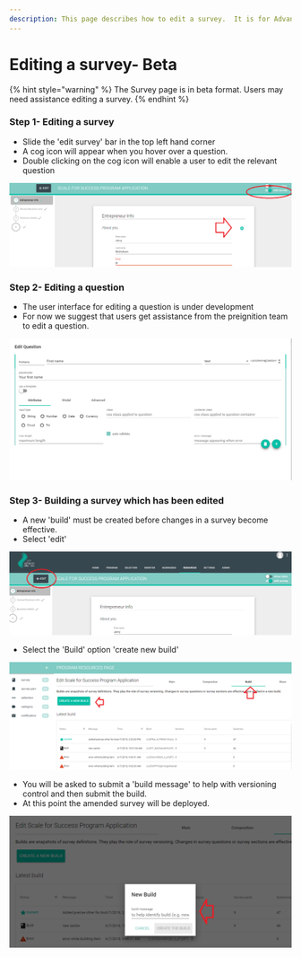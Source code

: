 ```yaml
---
description: This page describes how to edit a survey.  It is for Advanced Users.
---
```


# Editing a survey- Beta

{% hint style="warning" %}
The Survey page is in beta format.  Users may need assistance editing a survey.
{% endhint %}

### Step 1-  Editing a survey

* Slide the 'edit survey' bar in the top left hand corner
* A cog icon will appear when you hover over a question.
* Double clicking on the cog icon will enable a user to edit the relevant question

![](../../../../.gitbook/assets/image%20%2856%29.png)

### Step 2- Editing a question

* The user interface for editing a question is under development
* For now we suggest that users get assistance from the preignition team to edit a question.

![](../../../../.gitbook/assets/image%20%2817%29.png)

### Step 3- Building a survey which has been edited

* A new 'build' must be created before changes in a survey become effective.
* Select 'edit' 

![](../../../../.gitbook/assets/image%20%282%29.png)

* Select the 'Build' option 'create new build'

![](../../../../.gitbook/assets/image%20%2852%29.png)

* You will be asked to submit a 'build message' to help with versioning control and then submit the build.
* At this point the amended survey will be deployed.

![](../../../../.gitbook/assets/image%20%2813%29.png)

